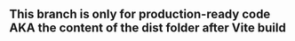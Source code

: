 ## This branch is only for production-ready code AKA the content of the dist folder after Vite build
